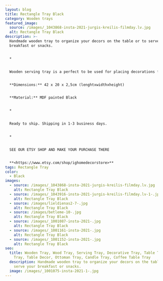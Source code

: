 ```yaml
---
layout: blog
title: Rectangle Tray Black
category: Wooden trays
featured_image:
  source: /images/_1043868-insta-2021-jurgis-kreilis-filmday.lv.jpg
  alt: Rectangle Tray Black
description: >-
  Handmade wooden tray to organize your decors on the table or to serve your
  breakfast or snacks.


  *


  Wooden serving tray is a perfect to be used for placing decorations for any holidays- Easter, Advent time, Christmas. You can use it as a serving tray while you have your breakfast, an ottoman tray in your living room or as a candle or decoration holder on your bedside table. Also perfect housewarming, Birthday or Mother's Day gift.


  **Dimensions:** 42 x 20 x 2,5cm (lenghtxwidthxheight)


  **Material:** MDF painted Black


  *


  Ready to ship. Shipping in 1-3 business days.


  *


  SEE OUR ETSY SHOP AND MAKE YOUR PURCHASE THERE


  **<https://www.etsy.com/shop/ighomedecorstore>**
tags: Rectangle Tray
color:
  - Black
images:
  - source: /images/_1043868-insta-2021-jurgis-kreilis-filmday.lv.jpg
    alt: Rectangle Tray Black
  - source: /images/_1043916-insta-2021-jurgis-kreilis-filmday.lv-1-.jpg
    alt: Rectangle Tray Black
  - source: /images/lieldienas2-7-.jpg
    alt: Rectangle Tray Black
  - source: /images/betleme-10-.jpg
    alt: Rectangle Tray Black
  - source: /images/_1001087-insta-2021-.jpg
    alt: Rectangle Tray Black
  - source: /images/_1001161-insta-2021-.jpg
    alt: Rectangle Tray Black
  - source: /images/_1001152-insta-2021-.jpg
    alt: Rectangle Tray Black
seo:
  title: Wooden Tray, Wood Tray, Serving Tray, Decorative Tray, Table Tray, Tea
    Tray, Table Decor, Ottoman Tray, Candle Tray, Coffee Table Tray
  description: Handmade wooden tray to organize your decors on the table or to
    serve your breakfast or snacks.
  image: /images/_1001075-insta-2021-1-.jpg
---
```

